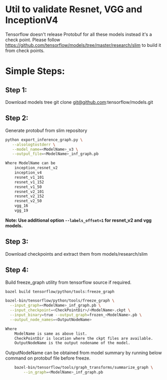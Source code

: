 # Util to validate Resnet, VGG and InceptionV4

Tensorflow doesn't release Protobuf for all these models instead it's a check point.
Please follow https://github.com/tensorflow/models/tree/master/research/slim to
build it from check points.

Simple Steps:
=============

Step 1: 
-------
Download models tree
git clone git@github.com:tensorflow/models.git

Step 2: 
-------
Generate protobuf from slim repository

```bash
python export_inference_graph.py \
   --alsologtostderr \
   --model_name=<ModelName>_v3 \
   --output_file=<ModelName>_inf_graph.pb

Where ModelName can be 
    inception_resnet_v2
    inception_v4
    resnet_v1_101
    resnet_v1_152
    resnet_v1_50
    resnet_v2_101
    resnet_v2_152
    resnet_v2_50
    vgg_16
    vgg_19
```

**Note: Use additional option ```--labels_offset=1``` for resnet_v2 and vgg models.**

Step 3:
-------
Download checkpoints and extract them from models/research/slim

Step 4:
-------
Build freeze_graph utility from tensorflow source if required.

```bash
bazel build tensorflow/python/tools:freeze_graph

bazel-bin/tensorflow/python/tools/freeze_graph \
  --input_graph=<ModelName>_inf_graph.pb \
  --input_checkpoint=<CheckPointDir>/<ModelName>.ckpt \
  --input_binary=true --output_graph=frozen_<ModelName>.pb \
  --output_node_names=<OutputNodeName>

Where
    ModelName is same as above list.
    CheckPointDir is location where the ckpt files are available.
    OutputNodeName is the output nodename of the model.
```

OutputNodeName can be obtained from model summary by running below command on protobuf file before freeze.
```bash
    bazel-bin/tensorflow/tools/graph_transforms/summarize_graph \
        --in_graph=<ModelName>_inf_graph.pb 
```
